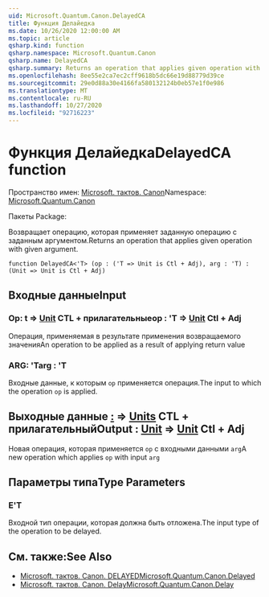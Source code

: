 ```yaml
---
uid: Microsoft.Quantum.Canon.DelayedCA
title: Функция Делайедка
ms.date: 10/26/2020 12:00:00 AM
ms.topic: article
qsharp.kind: function
qsharp.namespace: Microsoft.Quantum.Canon
qsharp.name: DelayedCA
qsharp.summary: Returns an operation that applies given operation with given argument.
ms.openlocfilehash: 8ee55e2ca7ec2cff9618b5dc66e19d88779d39ce
ms.sourcegitcommit: 29e0d88a30e4166fa580132124b0eb57e1f0e986
ms.translationtype: MT
ms.contentlocale: ru-RU
ms.lasthandoff: 10/27/2020
ms.locfileid: "92716223"
---
```

# <a name="delayedca-function"></a><span data-ttu-id="3a06a-102">Функция Делайедка</span><span class="sxs-lookup"><span data-stu-id="3a06a-102">DelayedCA function</span></span>

<span data-ttu-id="3a06a-103">Пространство имен: [Microsoft. тактов. Canon](xref:Microsoft.Quantum.Canon)</span><span class="sxs-lookup"><span data-stu-id="3a06a-103">Namespace: [Microsoft.Quantum.Canon](xref:Microsoft.Quantum.Canon)</span></span>

<span data-ttu-id="3a06a-104">Пакеты [](https://nuget.org/packages/)</span><span class="sxs-lookup"><span data-stu-id="3a06a-104">Package: [](https://nuget.org/packages/)</span></span>


<span data-ttu-id="3a06a-105">Возвращает операцию, которая применяет заданную операцию с заданным аргументом.</span><span class="sxs-lookup"><span data-stu-id="3a06a-105">Returns an operation that applies given operation with given argument.</span></span>

```qsharp
function DelayedCA<'T> (op : ('T => Unit is Ctl + Adj), arg : 'T) : (Unit => Unit is Ctl + Adj)
```


## <a name="input"></a><span data-ttu-id="3a06a-106">Входные данные</span><span class="sxs-lookup"><span data-stu-id="3a06a-106">Input</span></span>

### <a name="op--t--unit-ctl--adj"></a><span data-ttu-id="3a06a-107">Op: t => [Unit](xref:microsoft.quantum.lang-ref.unit) CTL + прилагательные</span><span class="sxs-lookup"><span data-stu-id="3a06a-107">op : 'T => [Unit](xref:microsoft.quantum.lang-ref.unit) Ctl + Adj</span></span>

<span data-ttu-id="3a06a-108">Операция, применяемая в результате применения возвращаемого значения</span><span class="sxs-lookup"><span data-stu-id="3a06a-108">An operation to be applied as a result of applying return value</span></span>


### <a name="arg--t"></a><span data-ttu-id="3a06a-109">ARG: 'T</span><span class="sxs-lookup"><span data-stu-id="3a06a-109">arg : 'T</span></span>

<span data-ttu-id="3a06a-110">Входные данные, к которым `op` применяется операция.</span><span class="sxs-lookup"><span data-stu-id="3a06a-110">The input to which the operation `op` is applied.</span></span>



## <a name="output--unit--unit-ctl--adj"></a><span data-ttu-id="3a06a-111">Выходные данные [:](xref:microsoft.quantum.lang-ref.unit) => [Units](xref:microsoft.quantum.lang-ref.unit) CTL + прилагательный</span><span class="sxs-lookup"><span data-stu-id="3a06a-111">Output : [Unit](xref:microsoft.quantum.lang-ref.unit) => [Unit](xref:microsoft.quantum.lang-ref.unit) Ctl + Adj</span></span>

<span data-ttu-id="3a06a-112">Новая операция, которая применяется `op` с входными данными `arg`</span><span class="sxs-lookup"><span data-stu-id="3a06a-112">A new operation which applies `op` with input `arg`</span></span>

## <a name="type-parameters"></a><span data-ttu-id="3a06a-113">Параметры типа</span><span class="sxs-lookup"><span data-stu-id="3a06a-113">Type Parameters</span></span>

### <a name="t"></a><span data-ttu-id="3a06a-114">Е</span><span class="sxs-lookup"><span data-stu-id="3a06a-114">'T</span></span>

<span data-ttu-id="3a06a-115">Входной тип операции, которая должна быть отложена.</span><span class="sxs-lookup"><span data-stu-id="3a06a-115">The input type of the operation to be delayed.</span></span>

## <a name="see-also"></a><span data-ttu-id="3a06a-116">См. также:</span><span class="sxs-lookup"><span data-stu-id="3a06a-116">See Also</span></span>

- [<span data-ttu-id="3a06a-117">Microsoft. тактов. Canon. DELAYED</span><span class="sxs-lookup"><span data-stu-id="3a06a-117">Microsoft.Quantum.Canon.Delayed</span></span>](xref:Microsoft.Quantum.Canon.Delayed)
- [<span data-ttu-id="3a06a-118">Microsoft. тактов. Canon. Delay</span><span class="sxs-lookup"><span data-stu-id="3a06a-118">Microsoft.Quantum.Canon.Delay</span></span>](xref:Microsoft.Quantum.Canon.Delay)